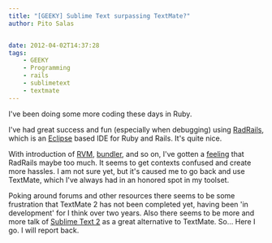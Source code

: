 ```yaml
---
title: "[GEEKY] Sublime Text surpassing TextMate?"
author: Pito Salas


date: 2012-04-02T14:37:28
tags:
    - GEEKY
    - Programming
    - rails
    - sublimetext
    - textmate
---
```




I've been doing some more coding these days in Ruby.

I've had great success and fun (especially when debugging) using
[RadRails](<http://www.aptana.com/products/radrails>), which is an
[Eclipse](<http://www.eclipse.org/>) based IDE for Ruby and Rails. It's quite
nice.

With introduction of [RVM](<http://beginrescueend.com/>),
[bundler](<http://gembundler.com/>), and so on, I've gotten a
[feeling](<https://encrypted.google.com/search?q=radrails%20rvm%20bundler&ie=utf-8&oe=utf-8>)
that RadRails maybe too much. It seems to get contexts confused and create
more hassles. I am not sure yet, but it's caused me to go back and use
TextMate, which I've always had in an honored spot in my toolset.

Poking around forums and other resources there seems to be some frustration
that TextMate 2 has not been completed yet, having been 'in development' for I
think over two years. Also there seems to be more and more talk of [Sublime
Text 2](<http://www.sublimetext.com/2>) as a great alternative to TextMate.
So… Here I go. I will report back.


